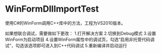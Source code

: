 # WinFormDllImportTest

使用C#的WinForm调用C++库中的方法，工程为VS2010版本。

如果想联合调试，需要做如下更改：
1.打开解决方案
2.切换到Debug模式
3.设置WinForm为启动项目
4.设置WinForm属性中的调试页，勾选“启用非托管代码调试”，勾选该选项即可进入到C++代码调试
5.重新编译并启动运行

